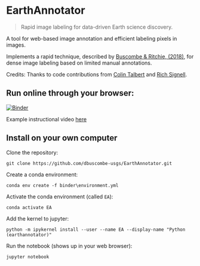 # EarthAnnotator

> Rapid image labeling for data-driven Earth science discovery.

A tool for web-based image annotation and efficient labeling pixels in images. 

Implements a rapid technique, described by [Buscombe & Ritchie, (2018)](https://www.mdpi.com/2076-3263/8/7/244), for dense image labeling based on limited manual annotations.

Credits: Thanks to code contributions from [Colin Talbert](https://github.com/talbertc-usgs) and [Rich Signell](https://github.com/rsignell-usgs).

## Run online through your browser:

[![Binder](https://mybinder.org/badge.svg)](https://mybinder.org/v2/gh/dbuscombe-usgs/EarthAnnotator/master?filepath=EarthAnnotator.ipynb)

Example instructional video [here](https://www.youtube.com/watch?v=oGKWWCb_Bvs&feature=youtu.be)


## Install on your own computer

Clone the repository:

```
git clone https://github.com/dbuscombe-usgs/EarthAnnotator.git
```

Create a conda environment:

```
conda env create -f binder\environment.yml 
```

Activate the conda environment (called ```EA```):

```
conda activate EA
```

Add the kernel to jupyter:

```
python -m ipykernel install --user --name EA --display-name "Python (earthannotator)"
```

Run the notebook (shows up in your web browser):

```
jupyter notebook
```

